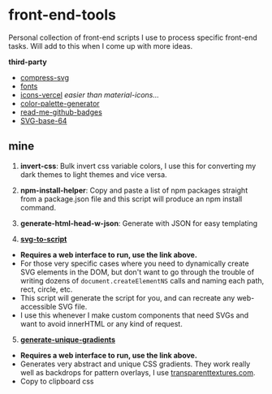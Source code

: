 # front-end-tools

Personal collection of front-end scripts I use to process specific front-end tasks. Will add to this when I come up with more ideas.

**third-party**
- [compress-svg](https://jakearchibald.github.io/svgomg/)
- [fonts](https://gwfh.mranftl.com/fonts)
- [icons-vercel](https://vercel.com/design/icons) *easier than material-icons...*
- [color-palette-generator](https://mycolor.space/?hex=%2309090B&sub=1)
- [read-me-github-badges](https://github.com/Ileriayo/markdown-badges)
- [SVG-base-64](https://easy64.org/svg-editor/)
  
## mine
1. **invert-css**: Bulk invert css variable colors, I use this for converting my dark themes to light themes and vice versa.

2. **npm-install-helper**: Copy and paste a list of npm packages straight from a package.json file and this script will produce an npm install command.

3. **generate-html-head-w-json**: Generate <head> with JSON for easy templating

4. **[svg-to-script](https://chaseottofy.github.io/svg-to-script/)**
- **Requires a web interface to run, use the link above.**
- For those very specific cases where you need to dynamically create SVG elements in the DOM, but don't want to go through the trouble of writing dozens of `document.createElementNS` calls and naming each path, rect, circle, etc. 
- This script will generate the script for you, and can recreate any web-accessible SVG file.
- I use this whenever I make custom components that need SVGs and want to avoid innerHTML or any kind of request.

5. **[generate-unique-gradients](https://codepen.io/chaseottofy/pen/BaGqJKK)**
- **Requires a web interface to run, use the link above.**
- Generates very abstract and unique CSS gradients. They work really well as backdrops for pattern overlays, I use [transparenttextures.com](https://www.transparenttextures.com/).
- Copy to clipboard css
